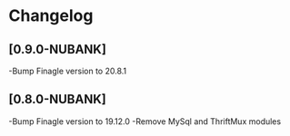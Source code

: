 # Changelog

## [0.9.0-NUBANK]
-Bump Finagle version to 20.8.1

## [0.8.0-NUBANK]
-Bump Finagle version to 19.12.0
-Remove MySql and ThriftMux modules

